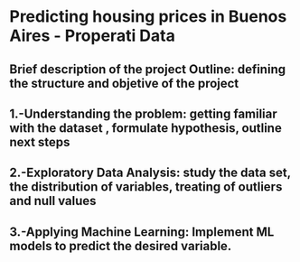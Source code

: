 # Predicting housing prices in Buenos Aires - Properati Data 

## Brief description of the project  Outline: defining the structure and objetive of the project

## 1.-Understanding the problem: getting familiar with the dataset , formulate hypothesis, outline next steps

## 2.-Exploratory Data Analysis: study the data set, the distribution of variables, treating of outliers and null values

## 3.-Applying Machine Learning: Implement ML models to predict the desired variable.
